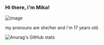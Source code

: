 ### Hi there, i'm Mika!

![image](https://user-images.githubusercontent.com/81940210/150692851-6c41e43b-eec1-43c5-b9ea-9e109dc58baa.png)


my pronouns are she/her and i'm 17 years old.

![Anurag's GitHub stats](https://github-readme-stats.vercel.app/api?username=b-arelli&show_icons=true&theme=jolly)

<!--
**b-arelli/b-arelli** is a ✨ _special_ ✨ repository because its `README.md` (this file) appears on your GitHub profile.

Here are some ideas to get you started:

- 🔭 I’m currently working on ...
- 🌱 I’m currently learning ...
- 👯 I’m looking to collaborate on ...
- 🤔 I’m looking for help with ...
- 💬 Ask me about ...
- 📫 How to reach me: ...
- 😄 Pronouns: ...
- ⚡ Fun fact: ...
-->
